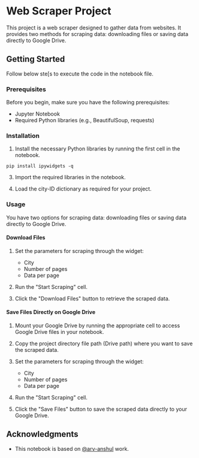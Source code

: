 # Web Scraper Project

This project is a web scraper designed to gather data from websites. It provides two methods for scraping data: downloading files or saving data directly to Google Drive.

## Getting Started

Follow below ste[s to execute the code in the notebook file.

### Prerequisites

Before you begin, make sure you have the following prerequisites:

- Jupyter Notebook
- Required Python libraries (e.g., BeautifulSoup, requests)

### Installation

1. Install the necessary Python libraries by running the first cell in the notebook.
```
pip install ipywidgets -q
```

3. Import the required libraries in the notebook.

4. Load the city-ID dictionary as required for your project.

### Usage

You have two options for scraping data: downloading files or saving data directly to Google Drive.

#### Download Files

1. Set the parameters for scraping through the widget:
   - City
   - Number of pages
   - Data per page

2. Run the "Start Scraping" cell.

3. Click the "Download Files" button to retrieve the scraped data.

#### Save Files Directly on Google Drive

1. Mount your Google Drive by running the appropriate cell to access Google Drive files in your notebook.

2. Copy the project directory file path (Drive path) where you want to save the scraped data.

3. Set the parameters for scraping through the widget:
   - City
   - Number of pages
   - Data per page

4. Run the "Start Scraping" cell.

5. Click the "Save Files" button to save the scraped data directly to your Google Drive.


## Acknowledgments

- This notebook is based on [@arv-anshul](https://github.com/arv-anshul) work.
```
